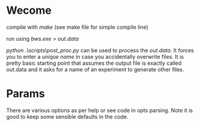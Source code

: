 # Wecome

compile with *make* (see make file for simple compile line)

run using *bws.exe > out.data*

*python .\scripts\post_proc.py* can be used to process the *out.data*. It forces you to enter a *unique name* in case you accidentally overwrite files.
It is pretty basic starting point that assumes the output file is exactly called out.data and it asks for a name of an experiment to generate other files. 


# Params

There are various options as per help or see code in opts parsing. Note it is good to keep some sensible defaults in the code.

